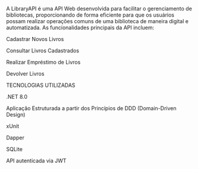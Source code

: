 A LibraryAPI é uma API Web desenvolvida para facilitar o gerenciamento de bibliotecas, proporcionando de forma eficiente para que os usuários possam realizar operações comuns de uma biblioteca de maneira digital e automatizada. As funcionalidades principais da API incluem:


Cadastrar Novos Livros

Consultar Livros Cadastrados

Realizar Empréstimo de Livros

Devolver Livros

TECNOLOGIAS UTILIZADAS

.NET 8.0 

Aplicação Estruturada a partir dos Princípios de DDD (Domain-Driven Design)

xUnit

Dapper

SQLite

API autenticada via JWT
